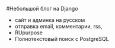 #Небольшой блог на Django

- сайт и админка на русском
- отправка email, комментарии, rss, 
- RUpurpose
- Полнотекстовый поиск с PostgreSQL
